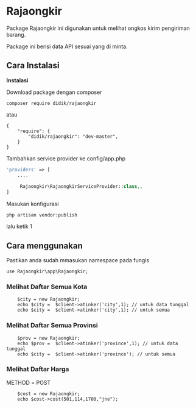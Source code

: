  
# Rajaongkir
Package Rajaongkir ini digunakan untuk melihat ongkos kirim pengiriman barang.

Package ini berisi data API sesuai yang di minta.

## Cara Instalasi 

**Instalasi**

Download package dengan composer
```
composer require didik/rajaongkir
```
atau
```
{
	"require": {
		"didik/rajaongkir": "dev-master",
	}
}
```

Tambahkan service provider ke config/app.php
```php
'providers' => [
	....
	
	 Rajaongkir\RajaongkirServiceProvider::class,,
]
```
Masukan konfigurasi 
```
php artisan vendor:publish
```
lalu ketik 1

## Cara menggunakan 

Pastikan anda sudah mmasukan namespace pada fungis
 ``` 
 use Rajaongkir\app\Rajaongkir;
```

### Melihat Daftar Semua Kota
```
    $city = new Rajaongkir;
    echo $city =  $client->atinker('city',1); // untuk data tunggal
    echo $city =  $client->atinker('city',1); // untuk semua
```
### Melihat Daftar Semua Provinsi
```
    $prov = new Rajaongkir;
    echo $prov =  $client->atinker('province',1); // untuk data tunggal
    echo $city =  $client->atinker('province'); // untuk semua
```

### Melihat Daftar Harga
METHOD = POST
```
    $cost = new Rajaongkir;
    echo $cost->cost(501,114,1700,"jne");
```